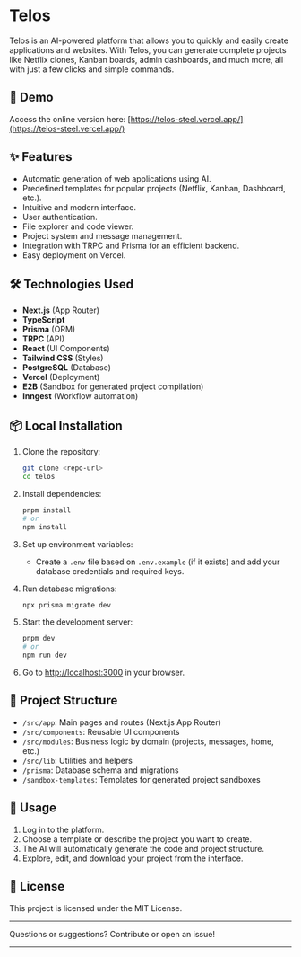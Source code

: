 
# Telos

Telos is an AI-powered platform that allows you to quickly and easily create applications and websites. With Telos, you can generate complete projects like Netflix clones, Kanban boards, admin dashboards, and much more, all with just a few clicks and simple commands.

## 🚀 Demo

Access the online version here: [https://telos-steel.vercel.app/](https://telos-steel.vercel.app/)

## ✨ Features

- Automatic generation of web applications using AI.
- Predefined templates for popular projects (Netflix, Kanban, Dashboard, etc.).
- Intuitive and modern interface.
- User authentication.
- File explorer and code viewer.
- Project system and message management.
- Integration with TRPC and Prisma for an efficient backend.
- Easy deployment on Vercel.

## 🛠️ Technologies Used

- **Next.js** (App Router)
- **TypeScript**
- **Prisma** (ORM)
- **TRPC** (API)
- **React** (UI Components)
- **Tailwind CSS** (Styles)
- **PostgreSQL** (Database)
- **Vercel** (Deployment)
- **E2B** (Sandbox for generated project compilation)
- **Inngest** (Workflow automation)

## 📦 Local Installation

1. Clone the repository:
   ```bash
   git clone <repo-url>
   cd telos
   ```

2. Install dependencies:
   ```bash
   pnpm install
   # or
   npm install
   ```

3. Set up environment variables:
   - Create a `.env` file based on `.env.example` (if it exists) and add your database credentials and required keys.

4. Run database migrations:
   ```bash
   npx prisma migrate dev
   ```

5. Start the development server:
   ```bash
   pnpm dev
   # or
   npm run dev
   ```

6. Go to [http://localhost:3000](http://localhost:3000) in your browser.

## 🧩 Project Structure

- `/src/app`: Main pages and routes (Next.js App Router)
- `/src/components`: Reusable UI components
- `/src/modules`: Business logic by domain (projects, messages, home, etc.)
- `/src/lib`: Utilities and helpers
- `/prisma`: Database schema and migrations
- `/sandbox-templates`: Templates for generated project sandboxes

## 📝 Usage

1. Log in to the platform.
2. Choose a template or describe the project you want to create.
3. The AI will automatically generate the code and project structure.
4. Explore, edit, and download your project from the interface.

## 📄 License

This project is licensed under the MIT License.

---

Questions or suggestions? Contribute or open an issue!

---
